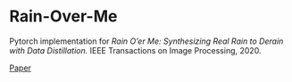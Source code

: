 # Rain-Over-Me
Pytorch implementation for *Rain O’er Me: Synthesizing Real Rain to Derain with Data Distillation.*
IEEE Transactions on Image Processing, 2020.


[Paper](https://ieeexplore.ieee.org/abstract/document/9133311)
